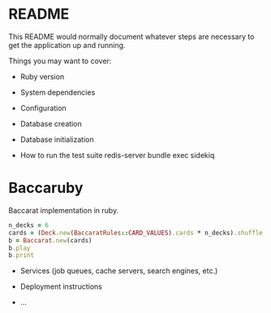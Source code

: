 # README

This README would normally document whatever steps are necessary to get the
application up and running.

Things you may want to cover:

* Ruby version

* System dependencies

* Configuration

* Database creation

* Database initialization

* How to run the test suite
    redis-server
    bundle exec sidekiq
    


# Baccaruby

  Baccarat implementation in ruby.

  ```ruby
  n_decks = 6
  cards = (Deck.new(BaccaratRules::CARD_VALUES).cards * n_decks).shuffle
  b = Baccarat.new(cards)
  b.play
  b.print
  ```

* Services (job queues, cache servers, search engines, etc.)

* Deployment instructions

* ...
